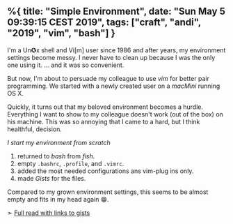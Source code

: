 %{
  title: "Simple Environment",
  date: "Sun May 5 09:39:15 CEST 2019",
  tags: ["craft", "andi", "2019", "vim", "bash"]
}
---
I'm a Un✪x shell and Vi[m] user since 1986 and after years, my environment
settings become messy. I never have to clean up because I was the only one
using it. ... and it was so convenient.

But now, I'm about to persuade my colleague to use _vim_ for better pair 
programming. We started with a newly created user on a _macMini_ running
OS X. 

Quickly, it turns out that my beloved environment becomes a hurdle. Everything
I want to show to my colleague doesn't work (out of the box) on his machine.
This was so annoying that I came to a hard, but I think healthful, decision. 

*I start my environment from scratch*

  1. returned to _bash_ from _fish_.
  1. empty `.bashrc`, `.profile`, and `.vimrc`.
  1. added the most needed configurations ans vim-plug ins only.
  1. made _Gists_ for the files.

Compared to my grown environment settings, this seems to be almost empty
and fits in my head again 😁.

➣ [Full read with links to gists](/environment)
